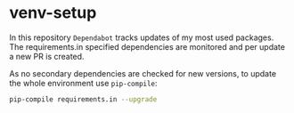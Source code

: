 # venv-setup

In this repository ``Dependabot`` tracks updates of my most used packages. The requirements.in specified dependencies are monitored and per update a new PR is created.

As no secondary dependencies are checked for new versions, to update the whole environment use ``pip-compile``:

```bash
pip-compile requirements.in --upgrade
```
